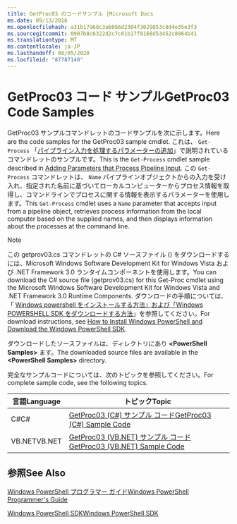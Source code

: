 ```yaml
---
title: GetProc03 のコードサンプル |Microsoft Docs
ms.date: 09/13/2016
ms.openlocfilehash: a31b17968c3a6066d2304f3029853c8d4e35e3f3
ms.sourcegitcommit: 0907b8c6322d2c7c61b17f8168d53452c8964b41
ms.translationtype: MT
ms.contentlocale: ja-JP
ms.lasthandoff: 08/05/2020
ms.locfileid: "87787140"
---
```

# <a name="getproc03-code-samples"></a><span data-ttu-id="dcf15-102">GetProc03 コード サンプル</span><span class="sxs-lookup"><span data-stu-id="dcf15-102">GetProc03 Code Samples</span></span>

<span data-ttu-id="dcf15-103">GetProc03 サンプルコマンドレットのコードサンプルを次に示します。</span><span class="sxs-lookup"><span data-stu-id="dcf15-103">Here are the code samples for the GetProc03 sample cmdlet.</span></span> <span data-ttu-id="dcf15-104">これは、 `Get-Process` 「[パイプライン入力を処理するパラメーターの追加](../cmdlet/adding-parameters-that-process-pipeline-input.md)」で説明されているコマンドレットのサンプルです。</span><span class="sxs-lookup"><span data-stu-id="dcf15-104">This is the `Get-Process` cmdlet sample described in [Adding Parameters that Process Pipeline Input](../cmdlet/adding-parameters-that-process-pipeline-input.md).</span></span> <span data-ttu-id="dcf15-105">この `Get-Process` コマンドレットは、 `Name` パイプラインオブジェクトからの入力を受け入れ、指定された名前に基づいてローカルコンピューターからプロセス情報を取得し、コマンドラインでプロセスに関する情報を表示するパラメーターを使用します。</span><span class="sxs-lookup"><span data-stu-id="dcf15-105">This `Get-Process` cmdlet uses a `Name` parameter that accepts input from a pipeline object, retrieves process information from the local computer based on the supplied names, and then displays information about the processes at the command line.</span></span>

> [!NOTE]
> <span data-ttu-id="dcf15-106">この getprov03.cs コマンドレットの C# ソースファイル () をダウンロードするには、Microsoft Windows Software Development Kit for Windows Vista および .NET Framework 3.0 ランタイムコンポーネントを使用します。</span><span class="sxs-lookup"><span data-stu-id="dcf15-106">You can download the C# source file (getprov03.cs) for this Get-Proc cmdlet using the Microsoft Windows Software Development Kit for Windows Vista and .NET Framework 3.0 Runtime Components.</span></span> <span data-ttu-id="dcf15-107">ダウンロードの手順については、「 [Windows powershell をインストールする方法」および「Windows POWERSHELL SDK をダウンロードする方法](/powershell/scripting/developer/installing-the-windows-powershell-sdk)」を参照してください。</span><span class="sxs-lookup"><span data-stu-id="dcf15-107">For download instructions, see [How to Install Windows PowerShell and Download the Windows PowerShell SDK](/powershell/scripting/developer/installing-the-windows-powershell-sdk).</span></span>
>
> <span data-ttu-id="dcf15-108">ダウンロードしたソースファイルは、ディレクトリにあり **\<PowerShell Samples>** ます。</span><span class="sxs-lookup"><span data-stu-id="dcf15-108">The downloaded source files are available in the **\<PowerShell Samples>** directory.</span></span>

<span data-ttu-id="dcf15-109">完全なサンプルコードについては、次のトピックを参照してください。</span><span class="sxs-lookup"><span data-stu-id="dcf15-109">For complete sample code, see the following topics.</span></span>

|<span data-ttu-id="dcf15-110">言語</span><span class="sxs-lookup"><span data-stu-id="dcf15-110">Language</span></span>|<span data-ttu-id="dcf15-111">トピック</span><span class="sxs-lookup"><span data-stu-id="dcf15-111">Topic</span></span>|
|--------------|-----------|
|<span data-ttu-id="dcf15-112">C#</span><span class="sxs-lookup"><span data-stu-id="dcf15-112">C#</span></span>|[<span data-ttu-id="dcf15-113">GetProc03 (C#) サンプル コード</span><span class="sxs-lookup"><span data-stu-id="dcf15-113">GetProc03 (C#) Sample Code</span></span>](./getproc03-csharp-sample-code.md)|
|<span data-ttu-id="dcf15-114">VB.NET</span><span class="sxs-lookup"><span data-stu-id="dcf15-114">VB.NET</span></span>|[<span data-ttu-id="dcf15-115">GetProc03 (VB.NET) サンプル コード</span><span class="sxs-lookup"><span data-stu-id="dcf15-115">GetProc03 (VB.NET) Sample Code</span></span>](./getproc03-vb-net-sample-code.md)|

## <a name="see-also"></a><span data-ttu-id="dcf15-116">参照</span><span class="sxs-lookup"><span data-stu-id="dcf15-116">See Also</span></span>

[<span data-ttu-id="dcf15-117">Windows PowerShell プログラマー ガイド</span><span class="sxs-lookup"><span data-stu-id="dcf15-117">Windows PowerShell Programmer's Guide</span></span>](./windows-powershell-programmer-s-guide.md)

[<span data-ttu-id="dcf15-118">Windows PowerShell SDK</span><span class="sxs-lookup"><span data-stu-id="dcf15-118">Windows PowerShell SDK</span></span>](../windows-powershell-reference.md)
